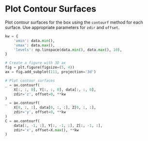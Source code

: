 # Plot Contour Surfaces

Plot contour surfaces for the box using the `contourf` method for each surface. Use appropriate parameters for `zdir` and `offset`.

```python
kw = {
    'vmin': data.min(),
    'vmax': data.max(),
    'levels': np.linspace(data.min(), data.max(), 10),
}

# Create a figure with 3D ax
fig = plt.figure(figsize=(5, 4))
ax = fig.add_subplot(111, projection='3d')

# Plot contour surfaces
_ = ax.contourf(
    X[:, :, 0], Y[:, :, 0], data[:, :, 0],
    zdir='z', offset=0, **kw
)
_ = ax.contourf(
    X[0, :, :], data[0, :, :], Z[0, :, :],
    zdir='y', offset=0, **kw
)
C = ax.contourf(
    data[:, -1, :], Y[:, -1, :], Z[:, -1, :],
    zdir='x', offset=X.max(), **kw
)
```
